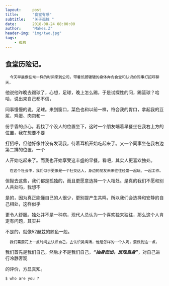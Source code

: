 ```yaml
---
layout:     post
title:      "食堂有感"
subtitle:   "关于孤独 "
date:       2018-08-24 08:00:00
author:     "Makes.Z"
header-img: "img/two.jpg"
tags:
    - 孤独
---
```


## 食堂历险记。

      今天早晨像往常一样的时间来到公司，带着饥肠辘辘的身体奔向食堂和认识的同事打招呼聊天，

他说他昨晚去踢球了，心想，足球，晚上怎么踢，于是试探性的问，踢篮球？哈哈，说出来自己都不信，

同事慢慢的说，足球。来到窗口，菜色也和以前一样，符合我的胃口，拿起我的豆浆、鸡蛋、肉包和一

份芋香的点心。我找了个没人的位置坐下，这时一个朋友端着早餐坐在我右上方的位置，我在想要不要

打招呼，但他好像并没有发现我，待着耳机开始吃起来了。又一个同事坐在我右边第二排的位置，一个

人开始吃起来了。而我也开始享受这丰盛的早餐。看吧，其实人更喜欢独处。

      在这个社会中，我们似乎更像是一个社交达人，身边的朋友来来往往经常一起玩、一起工作。

但抛去这些，我们都是孤独的，而且更愿意选择一个人相处。是真的我们不愿和别人共处吗，我想不

是的，因为真正能懂自己的人很少，更别提产生共鸣，所以我们会选择和安静的自己相处，这样似乎

更令人舒服。独处并不是一种病，现代人总认为一个喜欢独来独往，那么这个人肯定有问题，其实并

不是的，就像52赫兹的鲸鱼一般。

      我们需要花上一点时间去认识自己，去认识吴海涛，他是怎样的一个人呢，要做到这一点，


我们首先是我们自己，然后才不是我们自己，***“抽身而出，反观自身”***，对自己进行冷静客观

的评价，方显真知。

```
$ who are you ?
```
